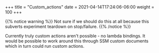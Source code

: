 +++
title = "Custom_actions"
date =  2021-04-14T17:24:06-06:00
weight = 100
+++

{{% notice warning %}}
Not sure if we should do this at all because this subverts experiment teardown on stop/failure.
{{% /notice %}}

Currently truly custom actions aren't possible - no lambda bindings. It would be possible to work around this through SSM custom documents which in turn could run custom actions.